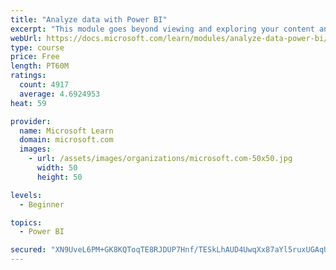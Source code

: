 ```yaml
---
title: "Analyze data with Power BI"
excerpt: "This module goes beyond viewing and exploring your content and explains how to interact with it by working with reports and dashboards to uncover and share new business insights."
webUrl: https://docs.microsoft.com/learn/modules/analyze-data-power-bi/
type: course
price: Free
length: PT60M
ratings:
  count: 4917
  average: 4.6924953
heat: 59

provider:
  name: Microsoft Learn
  domain: microsoft.com
  images:
    - url: /assets/images/organizations/microsoft.com-50x50.jpg
      width: 50
      height: 50

levels:
  - Beginner

topics:
  - Power BI

secured: "XN9UveL6PM+GK8KQToqTE8RJDUP7Hnf/TESkLhAUD4UwqXx87aYl5ruxUGAqUH1WauVzBUILje6n4DI4buYQr/n9uVyN8GAT9gMmcFPgmT2yctRyqxxvOzmBUKI6mE4+b6jpmK4HjeDu5qIALPss44PBcFAyl+iTQDjEuh22Zrx+2qPr594GOO2zilPzScZWfqEwWzcR7W2Vhca2mp8Kx+CA20nYcnYyZu6eddLahVCoqfBNSlrjemr2E8yz7yFKyuOQpk/ANG5SLaPKnSPZ109xtClHnGGohBGUVD4bN798kuw2SD74aFgIdD+XiGzLs34Ml4EJW5u1E9Tn1n9KRbl1wGDewvJnUs/5GNYaM2FkECW4H2ugqaldWU5LUpwHW1pMRZEkf2QHuTTGY6QvXb7JhxU515iYvfpjx9nIosI=;kc7yOYBbwPVFOta0db6skw=="
---
```


